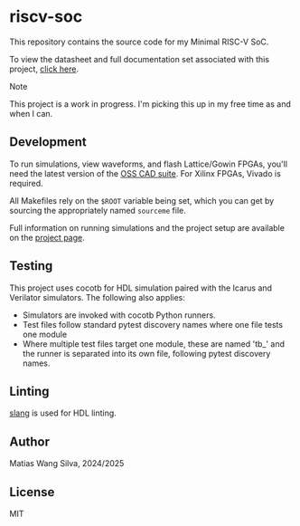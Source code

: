 # riscv-soc

This repository contains the source code for my Minimal RISC-V SoC.

To view the datasheet and full documentation set associated with this project,
[click here](https://matiasilva.github.io/riscv-soc).

> [!NOTE]  
> This project is a work in progress. I'm picking this up in my free time as and
> when I can.

## Development

To run simulations, view waveforms, and flash Lattice/Gowin FPGAs, you'll need
the latest version of the
[OSS CAD suite](https://github.com/YosysHQ/oss-cad-suite-build). For Xilinx
FPGAs, Vivado is required.

All Makefiles rely on the `$ROOT` variable being set, which you can get by
sourcing the appropriately named `sourceme` file.

Full information on running simulations and the project setup are available on
the [project page](https://matiasilva.github.io/riscv-soc/tools.html).

## Testing

This project uses cocotb for HDL simulation paired with the Icarus and Verilator
simulators. The following also applies:

- Simulators are invoked with cocotb Python runners.
- Test files follow standard pytest discovery names where one file tests one
  module
- Where multiple test files target one module, these are named 'tb\_' and the
  runner is separated into its own file, following pytest discovery names.

## Linting

[slang](https://sv-lang.com/) is used for HDL linting.

## Author

Matias Wang Silva, 2024/2025

## License

MIT

